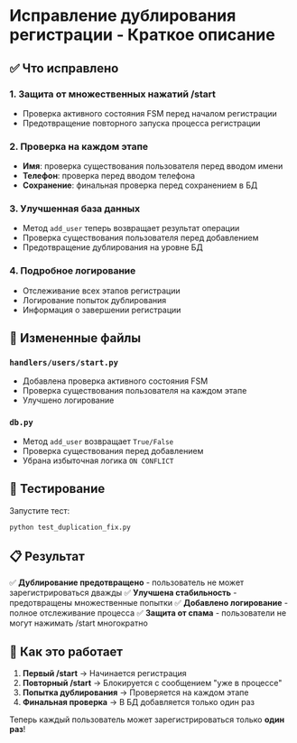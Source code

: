 # Исправление дублирования регистрации - Краткое описание

## ✅ Что исправлено

### 1. **Защита от множественных нажатий /start**
- Проверка активного состояния FSM перед началом регистрации
- Предотвращение повторного запуска процесса регистрации

### 2. **Проверка на каждом этапе**
- **Имя**: проверка существования пользователя перед вводом имени
- **Телефон**: проверка перед вводом телефона
- **Сохранение**: финальная проверка перед сохранением в БД

### 3. **Улучшенная база данных**
- Метод `add_user` теперь возвращает результат операции
- Проверка существования пользователя перед добавлением
- Предотвращение дублирования на уровне БД

### 4. **Подробное логирование**
- Отслеживание всех этапов регистрации
- Логирование попыток дублирования
- Информация о завершении регистрации

## 🔧 Измененные файлы

### `handlers/users/start.py`
- Добавлена проверка активного состояния FSM
- Проверка существования пользователя на каждом этапе
- Улучшено логирование

### `db.py`
- Метод `add_user` возвращает `True/False`
- Проверка существования перед добавлением
- Убрана избыточная логика `ON CONFLICT`

## 🧪 Тестирование

Запустите тест:
```bash
python test_duplication_fix.py
```

## 📋 Результат

✅ **Дублирование предотвращено** - пользователь не может зарегистрироваться дважды
✅ **Улучшена стабильность** - предотвращены множественные попытки
✅ **Добавлено логирование** - полное отслеживание процесса
✅ **Защита от спама** - пользователи не могут нажимать /start многократно

## 🚀 Как это работает

1. **Первый /start** → Начинается регистрация
2. **Повторный /start** → Блокируется с сообщением "уже в процессе"
3. **Попытка дублирования** → Проверяется на каждом этапе
4. **Финальная проверка** → В БД добавляется только один раз

Теперь каждый пользователь может зарегистрироваться только **один раз**!
